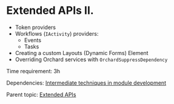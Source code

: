 # Extended APIs II.



- Token providers
- Workflows (`IActivity`) providers:
	- Events
	- Tasks
- Creating a custom Layouts (Dynamic Forms) Element
- Overriding Orchard services with `OrchardSuppressDependency`

Time requirement: 3h

Dependencies: [Intermediate techniques in module development](../ModuleDevelopmentAndApis/IntermediateTechniquesInModuleDevelopment)

Parent topic: [Extended APIs](./)